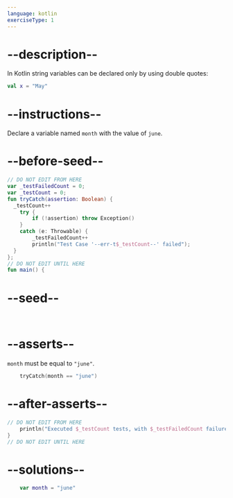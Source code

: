 ```yaml
---
language: kotlin
exerciseType: 1
---
```


# --description--

In Kotlin string variables can be declared only by using double quotes:
```kotlin
val x = "May"
```

# --instructions--

Declare a variable named `month` with the value of `june`.

# --before-seed--

```kotlin
// DO NOT EDIT FROM HERE
var _testFailedCount = 0;
var _testCount = 0;
fun tryCatch(assertion: Boolean) {
  _testCount++
    try { 
        if (!assertion) throw Exception()
    }
    catch (e: Throwable) {
        _testFailedCount++
        println("Test Case '--err-t$_testCount--' failed");
  }
};
// DO NOT EDIT UNTIL HERE
fun main() {
```

# --seed--

```kotlin
    
```

# --asserts--

`month` must be equal to `"june"`.

```kotlin
    tryCatch(month == "june")
```

# --after-asserts--

```kotlin
// DO NOT EDIT FROM HERE 
    println("Executed $_testCount tests, with $_testFailedCount failures");
}
// DO NOT EDIT UNTIL HERE
```

# --solutions--

```kotlin
    var month = "june"
```
